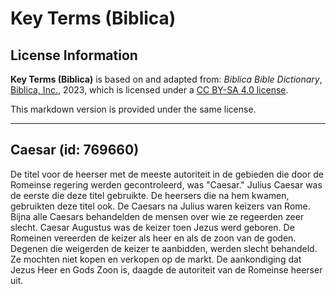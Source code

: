 # Key Terms (Biblica)

## License Information

**Key Terms (Biblica)** is based on and adapted from: _Biblica Bible Dictionary_, [Biblica, Inc.](https://www.biblica.com/), 2023, which is licensed under a [CC BY-SA 4.0 license](https://creativecommons.org/licenses/by-sa/4.0/legalcode.en).

This markdown version is provided under the same license.



--------------------------------

## Caesar (id: 769660)

De titel voor de heerser met de meeste autoriteit in de gebieden die door de Romeinse regering werden gecontroleerd, was "Caesar." Julius Caesar was de eerste die deze titel gebruikte. De heersers die na hem kwamen, gebruikten deze titel ook. De Caesars na Julius waren keizers van Rome. Bijna alle Caesars behandelden de mensen over wie ze regeerden zeer slecht. Caesar Augustus was de keizer toen Jezus werd geboren. De Romeinen vereerden de keizer als heer en als de zoon van de goden. Degenen die weigerden de keizer te aanbidden, werden slecht behandeld. Ze mochten niet kopen en verkopen op de markt. De aankondiging dat Jezus Heer en Gods Zoon is, daagde de autoriteit van de Romeinse heerser uit.


